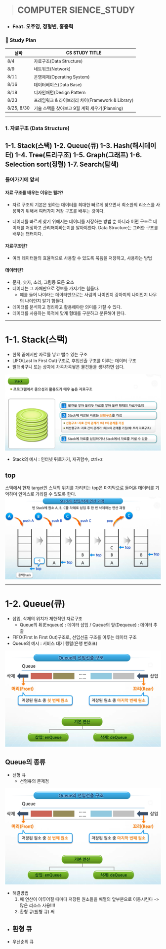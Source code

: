 > # COMPUTER SIENCE_STUDY
- ### Feat. 오주영, 정형빈, 홍종혁
### 🚩 Study Plan

|날짜|CS STUDY TITLE|
|---|---|
|8/4|자료구조(Data Structure)|
|8/9|네트워크(Network)|
|8/11|운영체제(Operating System)|
|8/16|데이터베이스(Data Base)|
|8/18|디자인패턴(Design Pattern|
|8/23|프레임워크 & 라이브러리 차이(Framework & Library)|
|8/25, 8/30| 기술 스택들 찾아보고 9월 계획 세우기(Planning)|
---
### 1. 자료구조 (Data Structure)

  1-1. Stack(스택)
  1-2. Queue(큐)
  1-3. Hash(해시데이터)
  1-4. Tree(트리구조)
  1-5. Graph(그래프)
  1-6. Selection sort(정렬)
  1-7. Search(탐색)
---
### 들어가기에 앞서

#### 자료 구조를 배우는 이유는 뭘까?
- 자료 구조의 기본은 원하는 데이터를 최대한 빠르게 찾으면서 최소한의 리소스를 사용하기 위해서 여러가지 저장 구조를 배우는 것이다.

- 데이터를 빠르게 찾기 위해서는 데이터를 저장하는 방법 뿐 아니라 어떤 구조로 데이터를 저장하고 관리해야하는지를 알아야한다. Data Structure는 그러한 구조를 배우는 챕터이다.

#### 자료구조란?
- 여러 데이터들의 효율적으로 사용할 수 있도록 묶음을 저장하고, 사용하는 방법

#### 데이터란?
- 문자, 숫자, 소리, 그림등 모든 요소
- 데이터는 그 자체만으로 정보를 가지기는 힘들다.
  - 예를 들어 나이라는 데이터만으로는 사람의 나이인지 강아지의 나이인지 나무의 나이인지 알기 힘들다.
- 데이터를 분석하고 정리하고 활용해야만 의미를 가질 수 있다.
- 데이터를 사용하는 목적에 맞게 형태를 구분하고 분류해야 한다.
---
# 1-1. Stack(스택)
- 한쪽 끝에서만 자료를 넣고 뺄수 있는 구조
- LIFO(Last In First Out)구조로, 후입선출 구조를 이루는 데이터 구조
- 빨래바구니 또는 상자에 차곡차곡쌓은 물건들을 생각하면 쉽다.
<img src="https://github.com/study-in-gumi2/CS_study/blob/main/images/stack1.png?raw=true">

- Stack의 예시 : 인터넷 뒤로가기, 재귀함수, ctrl+z

## top
스택에서 현재 target인 스택의 위치를 가리키는 top은 마지막으로 들어온 데이터를 기억하며 인덱스로 가리킬 수 있도록 한다.
<img src="https://github.com/study-in-gumi2/CS_study/blob/main/images/stack2.png?raw=true">

---
# 1-2. Queue(큐)
- 삽입, 삭제의 위치가 제한적인 자료구조
  - Queue의 뒤(Enqueue) : 데이터 삽입 / Queue의 앞(Dequeue) : 데이터 추출
- FIFO(First In First Out)구조로, 선입선출 구조를 이루는 데이터 구조
- Queue의 예시 : 서비스 대기 행렬(은행 번호표)
<img src="https://github.com/study-in-gumi2/CS_study/blob/main/images/queue1.png?raw=true">

## Queue의 종류
- 선형 큐
  - 선형큐의 문제점
<img src="https://github.com/study-in-gumi2/CS_study/blob/main/images/queue2.png?raw=true">

  - 해결방법
	1. 매 연산이 이루어질 때마다 저장된 원소들을 배열의 앞부분으로 이동시킨다 -> 많은 리소스 사용!!!!
	2. 환형 큐(원형 큐) 써
- 환형 큐
  - 
- 우선순위 큐